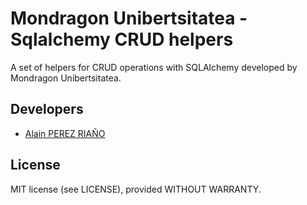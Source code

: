 # Mondragon Unibertsitatea - Sqlalchemy CRUD helpers

A set of helpers for CRUD operations with SQLAlchemy developed by Mondragon Unibertsitatea.

## Developers

- [Alain PEREZ RIAÑO](https://github.com/draperez)

## License

MIT license (see LICENSE), provided WITHOUT WARRANTY.
